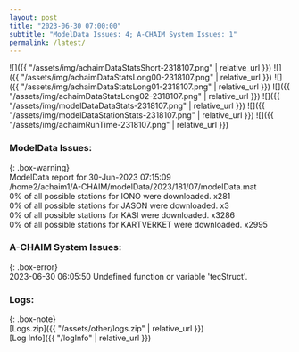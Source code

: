 ```yaml
---
layout: post
title: "2023-06-30 07:00:00"
subtitle: "ModelData Issues: 4; A-CHAIM System Issues: 1"
permalink: /latest/
---
```


![]({{ "/assets/img/achaimDataStatsShort-2318107.png" | relative_url }})
![]({{ "/assets/img/achaimDataStatsLong00-2318107.png" | relative_url }})
![]({{ "/assets/img/achaimDataStatsLong01-2318107.png" | relative_url }})
![]({{ "/assets/img/achaimDataStatsLong02-2318107.png" | relative_url }})
![]({{ "/assets/img/modelDataDataStats-2318107.png" | relative_url }})
![]({{ "/assets/img/modelDataStationStats-2318107.png" | relative_url }})
![]({{ "/assets/img/achaimRunTime-2318107.png" | relative_url }})


### ModelData Issues:  
  
{: .box-warning}  
 ModelData report for 30-Jun-2023 07:15:09   
 /home2/achaim1/A-CHAIM/modelData/2023/181/07/modelData.mat   
 0% of all possible stations for IONO were downloaded. x281   
 0% of all possible stations for JASON were downloaded. x3   
 0% of all possible stations for KASI were downloaded. x3286   
 0% of all possible stations for KARTVERKET were downloaded. x2995   
  
### A-CHAIM System Issues:  
  
{: .box-error}  
2023-06-30 06:05:50 Undefined function or variable 'tecStruct'.  

### Logs:  
  
{: .box-note}  
[Logs.zip]({{ "/assets/other/logs.zip" | relative_url }})  
[Log Info]({{ "/logInfo" | relative_url }})  
